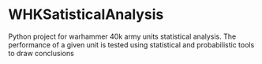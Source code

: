 # WHKSatisticalAnalysis
Python project for warhammer 40k army units statistical analysis. The performance of a given unit is tested using statistical and probabilistic tools to draw conclusions
